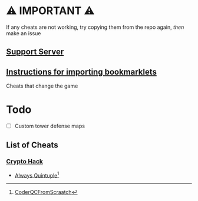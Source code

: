 # ⚠️ IMPORTANT ⚠️
If any cheats are not working, try copying them from the repo again, _then_ make an issue
## [Support Server](https://discord.gg/QerPBatcca)
## [Instructions for importing bookmarklets](tutorial/readme.md)

Cheats that change the game
# Todo
- [ ] Custom tower defense maps
## List of Cheats
[^1]: [CoderQCFromScraatch](https://github.com/CoderQCFromScraatch)
### [Crypto Hack](obfuscated/crypto/)
 * [Always Quintuple](obfuscated/crypto/alwaysQuintupleCrypto.js)[^1]<br>
